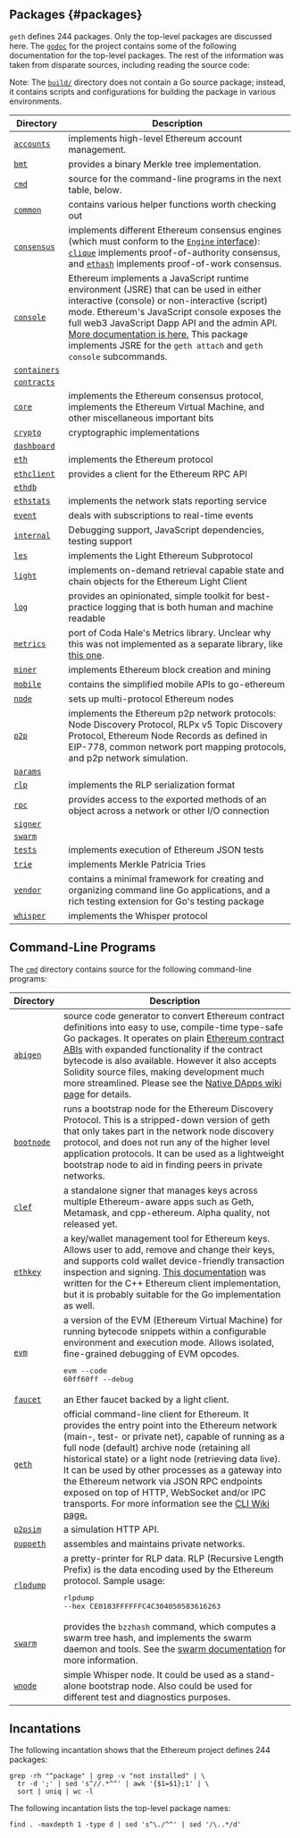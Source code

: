 ## Packages {#packages}

`geth` defines 244 packages. Only the top-level packages are discussed here. The [`godoc`](https://godoc.org/github.com/ethereum/go-ethereum#pkg-subdirectories) for the project contains some of the following documentation for the top-level packages. The rest of the information was taken from disparate sources, including reading the source code:

Note: The [`build/`](https://github.com/ethereum/go-ethereum/tree/master/build) directory does not contain a Go source package; instead, it contains scripts and configurations for building the package in various environments.

| Directory | Description |
| --- | --- |
| [`accounts`](https://github.com/ethereum/go-ethereum/tree/master/accounts) | implements high-level Ethereum account management. |
| [`bmt`](https://github.com/ethereum/go-ethereum/tree/master/bmt) | provides a binary Merkle tree implementation. |
| [`cmd`](https://github.com/ethereum/go-ethereum/tree/master/cmd) | source for the command-line programs in the next table, below. |
| [`common`](https://github.com/ethereum/go-ethereum/tree/master/common) | contains various helper functions worth checking out |
| [`consensus`](https://github.com/ethereum/go-ethereum/tree/master/consensus) | implements different Ethereum consensus engines (which must conform to the [`Engine` interface](https://godoc.org/github.com/ethereum/go-ethereum/consensus#Engine)): [`clique`](https://godoc.org/github.com/ethereum/go-ethereum/consensus/clique) implements proof-of-authority consensus, and [`ethash`](https://godoc.org/github.com/ethereum/go-ethereum/consensus/ethash) implements proof-of-work consensus. |
| [`console`](https://github.com/ethereum/go-ethereum/tree/master/console) | Ethereum implements a JavaScript runtime environment (JSRE) that can be used in either interactive (console) or non-interactive (script) mode. Ethereum&#039;s JavaScript console exposes the full web3 JavaScript Dapp API and the admin API. [More documentation is here.](https://github.com/ethereum/go-ethereum/wiki/JavaScript-Console) This package implements JSRE for the `geth attach` and `geth console` subcommands. |
| [`containers`](https://github.com/ethereum/go-ethereum/tree/master/containers) |  |
| [`contracts`](https://github.com/ethereum/go-ethereum/tree/master/contracts) |  |
| [`core`](https://github.com/ethereum/go-ethereum/tree/master/core) | implements the Ethereum consensus protocol, implements the Ethereum Virtual Machine, and other miscellaneous important bits |
| [`crypto`](https://github.com/ethereum/go-ethereum/tree/master/crypto) | cryptographic implementations |
| [`dashboard`](https://github.com/ethereum/go-ethereum/tree/master/dashboard) |  |
| [`eth`](https://github.com/ethereum/go-ethereum/tree/master/eth) | implements the Ethereum protocol |
| [`ethclient`](https://github.com/ethereum/go-ethereum/tree/master/ethclient) | provides a client for the Ethereum RPC API |
| [`ethdb`](https://github.com/ethereum/go-ethereum/tree/master/ethdb) |  |
| [`ethstats`](https://github.com/ethereum/go-ethereum/tree/master/ethstats) | implements the network stats reporting service |
| [`event`](https://github.com/ethereum/go-ethereum/tree/master/event) | deals with subscriptions to real-time events |
| [`internal`](https://github.com/ethereum/go-ethereum/tree/master/internal) | Debugging support, JavaScript dependencies, testing support |
| [`les`](https://github.com/ethereum/go-ethereum/tree/master/les) | implements the Light Ethereum Subprotocol |
| [`light`](https://github.com/ethereum/go-ethereum/tree/master/light) | implements on-demand retrieval capable state and chain objects for the Ethereum Light Client |
| [`log`](https://github.com/ethereum/go-ethereum/tree/master/log) | provides an opinionated, simple toolkit for best-practice logging that is both human and machine readable |
| [`metrics`](https://github.com/ethereum/go-ethereum/tree/master/metrics) | port of Coda Hale&#039;s Metrics library. Unclear why this was not implemented as a separate library, like [this one](https://github.com/rcrowley/go-metrics). |
| [`miner`](https://github.com/ethereum/go-ethereum/tree/master/miner) | implements Ethereum block creation and mining |
| [`mobile`](https://github.com/ethereum/go-ethereum/tree/master/mobile) | contains the simplified mobile APIs to go-ethereum |
| [`node`](https://github.com/ethereum/go-ethereum/tree/master/node) | sets up multi-protocol Ethereum nodes |
| [`p2p`](https://github.com/ethereum/go-ethereum/tree/master/p2p) | implements the Ethereum p2p network protocols: Node Discovery Protocol, RLPx v5 Topic Discovery Protocol, Ethereum Node Records as defined in EIP-778, common network port mapping protocols, and p2p network simulation. |
| [`params`](https://github.com/ethereum/go-ethereum/tree/master/params) |  |
| [`rlp`](https://github.com/ethereum/go-ethereum/tree/master/rlp) | implements the RLP serialization format |
| [`rpc`](https://github.com/ethereum/go-ethereum/tree/master/rpc) | provides access to the exported methods of an object across a network or other I/O connection |
| [`signer`](https://github.com/ethereum/go-ethereum/tree/master/signer) |  |
| [`swarm`](https://github.com/ethereum/go-ethereum/tree/master/swarm) |  |
| [`tests`](https://github.com/ethereum/go-ethereum/tree/master/tests) | implements execution of Ethereum JSON tests |
| [`trie`](https://github.com/ethereum/go-ethereum/tree/master/trie) | implements Merkle Patricia Tries |
| [`vendor`](https://github.com/ethereum/go-ethereum/tree/master/vendor) | contains a minimal framework for creating and organizing command line Go applications, and a rich testing extension for Go&#039;s testing package |
| [`whisper`](https://github.com/ethereum/go-ethereum/tree/master/whisper) | implements the Whisper protocol |

## Command-Line Programs
The [`cmd`](https://github.com/ethereum/go-ethereum/tree/master/cmd) directory contains source for the following command-line programs:

| Directory | Description |
| --- | --- |
| [`abigen`](https://github.com/ethereum/go-ethereum/tree/master/cmd/abigen) | source code generator to convert Ethereum contract definitions into easy to use, compile-time type-safe Go packages. It operates on plain [Ethereum contract ABIs](https://github.com/ethereum/wiki/wiki/Ethereum-Contract-ABI) with expanded functionality if the contract bytecode is also available. However it also accepts Solidity source files, making development much more streamlined. Please see the [Native DApps wiki page](https://github.com/ethereum/go-ethereum/wiki/Native-DApps:-Go-bindings-to-Ethereum-contracts) for details. |
| [`bootnode`](https://github.com/ethereum/go-ethereum/tree/master/cmd/bootnode) | runs a bootstrap node for the Ethereum Discovery Protocol. This is a stripped-down version of geth that only takes part in the network node discovery protocol, and does not run any of the higher level application protocols. It can be used as a lightweight bootstrap node to aid in finding peers in private networks.
| [`clef`](https://github.com/ethereum/go-ethereum/tree/master/cmd/clef) | a standalone signer that manages keys across multiple Ethereum-aware apps such as Geth, Metamask, and cpp-ethereum. Alpha quality, not released yet. 
| [`ethkey`](https://github.com/ethereum/go-ethereum/tree/master/cmd/ethkey) | a key/wallet management tool for Ethereum keys. Allows user to add, remove and change their keys, and supports cold wallet device-friendly transaction inspection and signing. [This documentation](https://github.com/ethereum/guide/blob/master/ethkey.md) was written for the C++ Ethereum client implementation, but it is probably suitable for the Go implementation as well. 
| [`evm`](https://github.com/ethereum/go-ethereum/tree/master/cmd/evm) | a version of the EVM (Ethereum Virtual Machine) for running bytecode snippets within a configurable environment and execution mode. Allows isolated, fine-grained debugging of EVM opcodes. <pre>evm --code 60ff60ff --debug</pre>
| [`faucet`](https://github.com/ethereum/go-ethereum/tree/master/cmd/faucet) | an Ether faucet backed by a light client. 
| [`geth`](https://github.com/ethereum/go-ethereum/tree/master/cmd/geth) | official command-line client for Ethereum. It provides the entry point into the Ethereum network (main-, test- or private net), capable of running as a full node (default) archive node (retaining all historical state) or a light node (retrieving data live). It can be used by other processes as a gateway into the Ethereum network via JSON RPC endpoints exposed on top of HTTP, WebSocket and/or IPC transports. For more information see the [CLI Wiki page.](https://github.com/ethereum/go-ethereum/wiki/Command-Line-Options)
| [`p2psim`](https://github.com/ethereum/go-ethereum/tree/master/cmd/p2psim) | a simulation HTTP API.
| [`puppeth`](https://github.com/ethereum/go-ethereum/tree/master/cmd/puppeth) | assembles and maintains private networks. 
| [`rlpdump`](https://github.com/ethereum/go-ethereum/tree/master/cmd/rlpdump) | a pretty-printer for RLP data. RLP (Recursive Length Prefix) is the data encoding used by the Ethereum protocol. Sample usage: <pre>rlpdump --hex CE0183FFFFFFC4C304050583616263</pre>
| [`swarm`](https://github.com/ethereum/go-ethereum/tree/master/cmd/swarm) | provides the `bzzhash` command, which computes a swarm tree hash, and implements the swarm daemon and tools. See the [swarm documentation](https://swarm-guide.readthedocs.io/) for more information. 
| [`wnode`](https://github.com/ethereum/go-ethereum/tree/master/cmd/wnode) | simple Whisper node. It could be used as a stand-alone bootstrap node. Also could be used for different test and diagnostics purposes. |

## Incantations
The following incantation shows that the Ethereum project defines 244 packages:

```
grep -rh "^package" | grep -v "not installed" | \
  tr -d ';' | sed 's^//.*^^' | awk '{$1=$1};1' | \
  sort | uniq | wc -l
```

The following incantation lists the top-level package names:

```find . -maxdepth 1 -type d | sed 's^\./^^' | sed '/\..*/d'```

